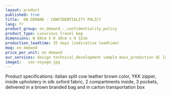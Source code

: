 ```yaml
---
layout: product
published: true
title:  ON DEMAND - CONFIDENTIALITY POLICY 
lang: fr
product_group: on_demand_-_confidentiality_policy
product_type: Luxurious travel bag
dimensions: W 60cm X D 30cm x H 32cm
production_leadtime: 35 days (indicative leadtime)
moq: on demand
price_per_unit: on demand
our_services: design technical_development sample mass_production QC logistic shipping
image1:   sac-voyage.jpg
---
```

Product specifications:  italian split cow leather brown color, YKK zipper, inside upholstery in silk oxford fabric, 2 compartments inside, 3 pockets, delivered in a brown branded bag and in carton transportation box						
